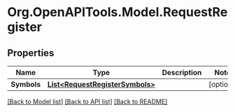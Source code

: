 # Org.OpenAPITools.Model.RequestRegister
## Properties

Name | Type | Description | Notes
------------ | ------------- | ------------- | -------------
**Symbols** | [**List&lt;RequestRegisterSymbols&gt;**](RequestRegisterSymbols.md) |  | [optional] 

[[Back to Model list]](../README.md#documentation-for-models) [[Back to API list]](../README.md#documentation-for-api-endpoints) [[Back to README]](../README.md)

